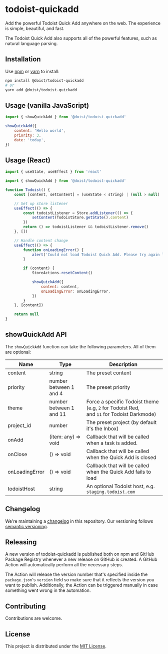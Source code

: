 # todoist-quickadd

Add the powerful Todoist Quick Add anywhere on the web. The experience is simple, beautiful, and fast.

The Todoist Quick Add also supports all of the powerful features, such as natural language parsing.

## Installation

Use [npm](https://www.npmjs.com/get-npm) or [yarn](https://yarnpkg.com/lang/en/docs/install/) to install:

```sh
npm install @doist/todoist-quickadd
# or
yarn add @doist/todoist-quickadd
```

## Usage (vanilla JavaScript)

```javascript
import { showQuickAdd } from '@doist/todoist-quickadd'

showQuickAdd({
    content: 'Hello world',
    priority: 3,
    date: 'today',
})
```

## Usage (React)

```javascript
import { useState, useEffect } from 'react'

import { showQuickAdd } from '@doist/todoist-quickadd'

function Todoist() {
    const [content, setContent] = (useState < string) | (null > null)

    // Set up store listener
    useEffect(() => {
        const todoistListener = Store.addListener(() => {
            setContent(TodoistStore.getState().content)
        })
        return () => todoistListener && todoistListener.remove()
    }, [])

    // Handle content change
    useEffect(() => {
        function onLoadingError() {
            alert('Could not load Todoist Quick Add. Please try again later.')
        }

        if (content) {
            StoreActions.resetContent()

            showQuickAdd({
                content: content,
                onLoadingError: onLoadingError,
            })
        }
    }, [content])

    return null
}
```

## showQuickAdd API

The `showQuickAdd` function can take the following parameters. All of them are
optional:

| Name           | Type                    | Description                                                                                 |
| -------------- | ----------------------- | ------------------------------------------------------------------------------------------- |
| content        | string                  | The preset content                                                                          |
| priority       | number between 1 and 4  | The preset priority                                                                         |
| theme          | number between 1 and 11 | Force a specific Todoist theme (e.g, `2` for Todoist Red,<br>and `11` for Todoist Darkmode) |
| project_id     | number                  | The preset project (by default it's the Inbox)                                              |
| onAdd          | (item: any) => void     | Callback that will be called when a task is added.                                          |
| onClose        | () => void              | Callback that will be called when the Quick Add is closed                                   |
| onLoadingError | () => void              | Callback that will be called when the Quick Add fails to load                               |
| todoistHost    | string                  | An optional Todoist host, e.g. `staging.todoist.com`                                        |

## Changelog

We're maintaining a [changelog](./CHANGELOG.md) in this repository. Our versioning follows [semantic versioning](https://semver.org/).

## Releasing

A new version of todoist-quickadd is published both on npm and GitHub Package Registry whenever a new release on GitHub is created. A GitHub Action will automatically perform all the necessary steps.

The Action will release the version number that's specified inside the `package.json`'s `version` field so make sure that it reflects the version you want to publish. Additionally, the Action can be triggered manually in case something went wrong in the automation.

## Contributing

Contributions are welcome.

## License

This project is distributed under the [MIT License](./LICENSE).
